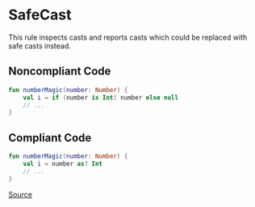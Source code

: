 # SafeCast

This rule inspects casts and reports casts which could be replaced with safe casts instead.

## Noncompliant Code

```kotlin
fun numberMagic(number: Number) {
    val i = if (number is Int) number else null
    // ...
}
```
## Compliant Code

```kotlin
fun numberMagic(number: Number) {
    val i = number as? Int
    // ...
}
```

[Source](https://arturbosch.github.io/detekt/style.html#safecast)
